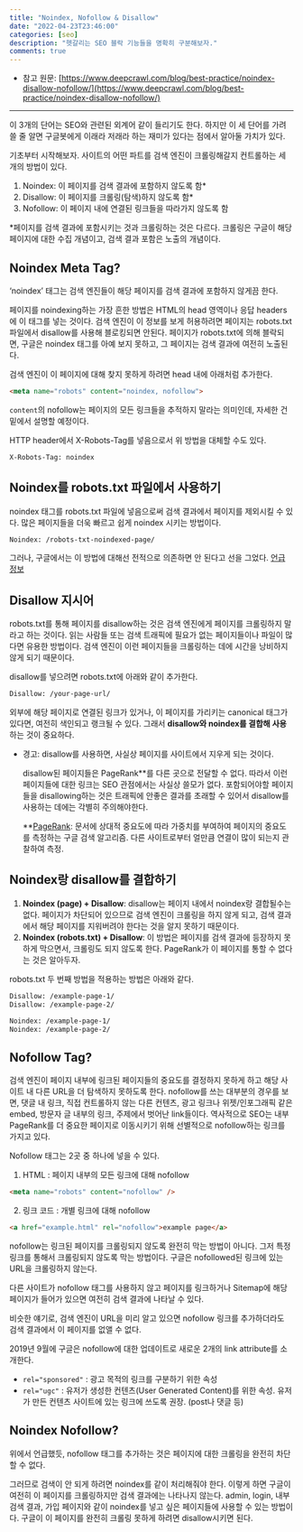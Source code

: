 ```yaml
---
title: "Noindex, Nofollow & Disallow"
date: "2022-04-23T23:46:00"
categories: [seo]
description: "헷갈리는 SEO 블락 기능들을 명확히 구분해보자."
comments: true
---
```


- 참고 원문: [https://www.deepcrawl.com/blog/best-practice/noindex-disallow-nofollow/](https://www.deepcrawl.com/blog/best-practice/noindex-disallow-nofollow/)

---

 이 3개의 단어는 SEO와 관련된 외계어 같이 들리기도 한다. 하지만 이 세 단어를 가려 쓸 줄 알면 구글봇에게 이래라 저래라 하는 재미가 있다는 점에서 알아둘 가치가 있다.

기초부터 시작해보자. 사이트의 어떤 파트를 검색 엔진이 크롤링해갈지 컨트롤하는 세 개의 방법이 있다.

1. Noindex: 이 페이지를 검색 결과에 포함하지 않도록 함*
2. Disallow: 이 페이지를 크롤링(탐색)하지 않도록 함*
3. Nofollow: 이 페이지 내에 연결된 링크들을 따라가지 않도록 함

*페이지를 검색 결과에 포함시키는 것과 크롤링하는 것은 다르다. 크롤링은 구글이 해당 페이지에 대한 수집 개념이고, 검색 결과 포함은 노출의 개념이다.

## Noindex Meta Tag?

‘noindex’ 태그는 검색 엔진들이 해당 페이지를 검색 결과에 포함하지 않게끔 한다.

페이지를 noindexing하는 가장 흔한 방법은 HTML의 head 영역이나 응답 headers에 이 태그를 넣는 것이다. 검색 엔진이 이 정보를 보게 허용하려면 페이지는 robots.txt 파일에서 disallow를 사용해 블로킹되면 안된다. 페이지가 robots.txt에 의해 블락되면, 구글은 noindex 태그를 아예 보지 못하고, 그 페이지는 검색 결과에 여전히 노출된다.

검색 엔진이 이 페이지에 대해 찾지 못하게 하려면 head 내에 아래처럼 추가한다.

```html
<meta name="robots" content="noindex, nofollow">
```

`content`의 nofollow는 페이지의 모든 링크들을 추적하지 말라는 의미인데, 자세한 건 밑에서 설명할 예정이다.

HTTP header에서 X-Robots-Tag를 넣음으로서 위 방법을 대체할 수도 있다.

```html
X-Robots-Tag: noindex
```

## Noindex를 robots.txt 파일에서 사용하기

noindex 태그를 robots.txt 파일에 넣음으로써 검색 결과에서 페이지를 제외시킬 수 있다. 많은 페이지들을 더욱 빠르고 쉽게 noindex 시키는 방법이다.

```html
Noindex: /robots-txt-noindexed-page/
```

그러나, 구글에서는 이 방법에 대해선 전적으로 의존하면 안 된다고 선을 그었다. [언급 정보](https://www.youtube.com/watch?v=yIIRyBMSPUk&t=3s) 

## Disallow 지시어

robots.txt를 통해 페이지를 disallow하는 것은 검색 엔진에게 페이지를 크롤링하지 말라고 하는 것이다. 읽는 사람들 또는 검색 트래픽에 필요가 없는 페이지들이나 파일이 많다면 유용한 방법이다. 검색 엔진이 이런 페이지들을 크롤링하는 데에 시간을 낭비하지 않게 되기 때문이다.

disallow를 넣으려면 robots.txt에 아래와 같이 추가한다.

```html
Disallow: /your-page-url/
```

외부에 해당 페이지로 연결된 링크가 있거나, 이 페이지를 가리키는 canonical 태그가 있다면, 여전히 색인되고 랭크될 수 있다. 그래서 **disallow와 noindex를 결합해 사용**하는 것이 중요하다.

- 경고: disallow를 사용하면, 사실상 페이지를 사이트에서 지우게 되는 것이다.
    
    disallow된 페이지들은 PageRank**를 다른 곳으로 전달할 수 없다. 따라서 이런 페이지들에 대한 링크는 SEO 관점에서는 사실상 쓸모가 없다. 포함되어야할 페이지들을 disallowing하는 것은 트래픽에 안좋은 결과를 초래할 수 있어서 disallow를 사용하는 데에는 각별히 주의해야한다.
    
    **[PageRank](https://ko.wikipedia.org/wiki/%ED%8E%98%EC%9D%B4%EC%A7%80%EB%9E%AD%ED%81%AC): 문서에 상대적 중요도에 따라 가중치를 부여하여 페이지의 중요도를 측정하는 구글 검색 알고리즘. 다른 사이트로부터 얼만큼 연결이 많이 되는지 관찰하여 측정.
    

## Noindex랑 disallow를 결합하기

1. **Noindex (page) + Disallow**: disallow는 페이지 내에서 noindex랑 결합될수는 없다. 페이지가 차단되어 있으므로 검색 엔진이 크롤링을 하지 않게 되고, 검색 결과에서 해당 페이지를 지워버려야 한다는 것을 알지 못하기 때문이다.
2. **Noindex (robots.txt) + Disallow**: 이 방법은 페이지를 검색 결과에 등장하지 못하게 막으면서, 크롤링도 되지 않도록 한다. PageRank가 이 페이지를 통할 수 없다는 것은 알아두자.

robots.txt 두 번째 방법을 적용하는 방법은 아래와 같다.

```html
Disallow: /example-page-1/
Disallow: /example-page-2/

Noindex: /example-page-1/
Noindex: /example-page-2/
```

## Nofollow Tag?

검색 엔진이 페이지 내부에 링크된 페이지들의 중요도를 결정하지 못하게 하고 해당 사이트 내 다른 URL을 더 탐색하지 못하도록 한다.
nofollow를 쓰는 대부분의 경우를 보면, 댓글 내 링크, 직접 컨트롤하지 않는 다른 컨텐츠, 광고 링크나 위젯/인포그래픽 같은 embed, 방문자 글 내부의 링크, 주제에서 벗어난 link들이다.
역사적으로 SEO는 내부 PageRank를 더 중요한 페이지로 이동시키기 위해 선별적으로 nofollow하는 링크를 가지고 있다.

Nofollow 태그는 2곳 중 하나에 넣을 수 있다.

1. HTML <head> : 페이지 내부의 모든 링크에 대해 nofollow

```html
<meta name="robots" content="nofollow" />
```

2. 링크 코드 : 개별 링크에 대해 nofollow

```html
<a href="example.html" rel="nofollow">example page</a>
```

nofollow는 링크된 페이지를 크롤링되지 않도록 완전히 막는 방법이 아니다. 그저 특정 링크를 통해서 크롤링되지 않도록 막는 방법이다. 구글은 nofollowed된 링크에 있는 URL을 크롤링하지 않는다.

다른 사이트가 nofollow 태그를 사용하지 않고 페이지를 링크하거나 Sitemap에 해당 페이지가 들어가 있으면 여전히 검색 결과에 나타날 수 있다.

비슷한 얘기로, 검색 엔진이 URL을 미리 알고 있으면 nofollow 링크를 추가하더라도 검색 결과에서 이 페이지를 없앨 수 없다.

2019년 9월에 구글은 nofollow에 대한 업데이트로 새로운 2개의 link attribute를 소개한다.

- `rel="sponsored"` : 광고 목적의 링크를 구분하기 위한 속성
- `rel="ugc"` : 유저가 생성한 컨텐츠(User Generated Content)를 위한 속성. 유저가 만든 컨텐츠 사이트에 있는 링크에 쓰도록 권장. (post나 댓글 등)

## Noindex Nofollow?

위에서 언급했듯, nofollow 태그를 추가하는 것은 페이지에 대한 크롤링을 완전히 차단할 수 없다. 

그러므로 검색이 안 되게 하려면 noindex를 같이 처리해줘야 한다. 이렇게 하면 구글이 여전히 이 페이지를 크롤링하지만 검색 결과에는 나타나지 않는다. admin, login, 내부 검색 결과, 가입 페이지와 같이 noindex를 넣고 싶은 페이지들에 사용할 수 있는 방법이다. 구글이 이 페이지를 완전히 크롤링 못하게 하려면 disallow시키면 된다.